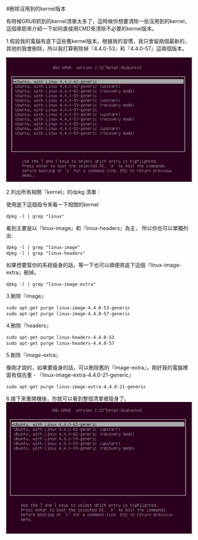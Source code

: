 #刪除沒用到的kernel版本

有時候GRUB抓到的kernel清單太多了，這時候你想要清除一些沒用到的kernel，這個章節來介紹一下如何直接用CMD來清除不必要的kernel版本。

1.假設我的電腦有底下這些舊kernel版本。根據我的習慣，我只會留兩個最新的，其他的我會刪除，所以我打算刪除掉『4.4.0-53』和『4.4.0-57』這兩個版本。

![](Imgs/Config/remove_kernel001.png)

2.列出所有相關『kernel』的dpkg 清單：

使用底下這個指令來看一下相關的kernel
```
dpkg -l | grep "linux"
```
看到主要是以『linux-image』和『linux-headers』為主，
所以你也可以單獨列出:
```
dpkg -l | grep "linux-image"
dpkg -l | grep "linux-headers"
```
如果想要幫你的系統瘦身的話，等一下也可以順便將底下這個『linux-image-extra』刪掉。
```
dpkg -l | grep "linux-image-extra"
```

3.刪除『image』
```
sudo apt-get purge linux-image-4.4.0-53-generic
sudo apt-get purge linux-image-4.4.0-57-generic
```

4.刪除『headers』
```
sudo apt-get purge linux-headers-4.4.0-53
sudo apt-get purge linux-headers-4.4.0-57
```

5.刪除『image-extra』

像剛才說的，如果要瘦身的話，可以刪除舊的『image-extra』，剛好我的電腦裡面有個古董 - 『linux-image-extra-4.4.0-21-generic』
```
sudo apt-get purge linux-image-extra-4.4.0-21-generic
```

6.接下來重開機後，你就可以看到整個清單被瘦身了。<br>
![](Imgs/Config/remove_kernel002.png)
